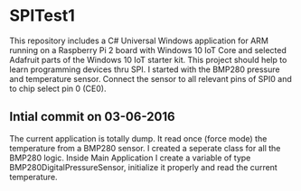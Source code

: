 # SPITest1
This repository includes a C# Universal Windows application for ARM running on a Raspberry Pi 2 board 
with Windows 10 IoT Core and selected Adafruit parts of the Windows 10 IoT starter kit.
This project should help to learn programming devices thru SPI. I started with the BMP280 pressure and
temperature sensor. Connect the sensor to all relevant pins of SPI0 and to chip select pin 0 (CE0).

Intial commit on 03-06-2016
---------------------------
The current application is totally dump. It read once (force mode) the temperature from a BMP280 sensor. 
I created a seperate class for all the BMP280 logic. Inside Main Application I create a variable of type
BMP280DigitalPressureSensor, initialize it properly and read the current temperature.

